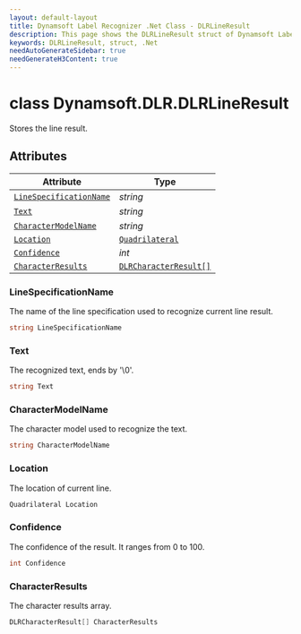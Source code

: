 ```yaml
---
layout: default-layout
title: Dynamsoft Label Recognizer .Net Class - DLRLineResult
description: This page shows the DLRLineResult struct of Dynamsoft Label Recognizer for .Net Language.
keywords: DLRLineResult, struct, .Net
needAutoGenerateSidebar: true
needGenerateH3Content: true
---
```



# class Dynamsoft.DLR.DLRLineResult
Stores the line result.
  

## Attributes
  
| Attribute | Type |
|---------- | ---- |
| [`LineSpecificationName`](#linespecificationname) | *string* |
| [`Text`](#text) | *string* |
| [`CharacterModelName`](#charactermodelname) | *string* |
| [`Location`](#location) | [`Quadrilateral`](quadrilateral.md) |
| [`Confidence`](#confidence) | *int* |
| [`CharacterResults`](#characterresults) | [`DLRCharacterResult[]`](dlr-character-result.md) |


### LineSpecificationName
The name of the line specification used to recognize current line result.
```csharp
string LineSpecificationName
```

### Text
The recognized text, ends by '\0'.
```csharp
string Text
```

### CharacterModelName
The character model used to recognize the text.
```csharp
string CharacterModelName
```

### Location
The location of current line.
```csharp
Quadrilateral Location
```


### Confidence
The confidence of the result. It ranges from 0 to 100.
```csharp
int Confidence
```

### CharacterResults
The character results array.
```csharp
DLRCharacterResult[] CharacterResults
```

